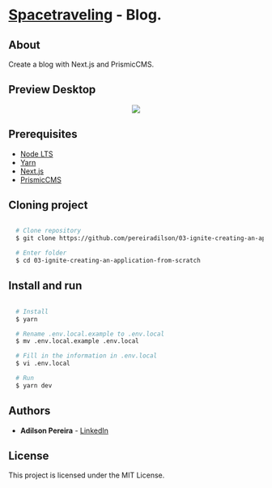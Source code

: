 # [Spacetraveling]() - Blog.

## About

Create a blog with Next.js and PrismicCMS.

## Preview Desktop

<div align="center">
  <img src="https://ik.imagekit.io/rlpwchithd/Screen_Shot_2021-04-03_at_10.54.14_HD4f9fGQII.png">
</div>

## Prerequisites

- [Node LTS](https://nodejs.org/en/)
- [Yarn](https://classic.yarnpkg.com/pt-BR/)
- [Next.js](https://nextjs.org/)
- [PrismicCMS](http://prismic.io/)

## Cloning project

```bash

  # Clone repository
  $ git clone https://github.com/pereiradilson/03-ignite-creating-an-application-from-scratch

  # Enter folder
  $ cd 03-ignite-creating-an-application-from-scratch

```

## Install and run

```bash

  # Install
  $ yarn

  # Rename .env.local.example to .env.local
  $ mv .env.local.example .env.local

  # Fill in the information in .env.local
  $ vi .env.local

  # Run
  $ yarn dev

```

## Authors

- **Adilson Pereira** - [LinkedIn](https://www.linkedin.com/in/pereiradilson/)

## License

This project is licensed under the MIT License.

